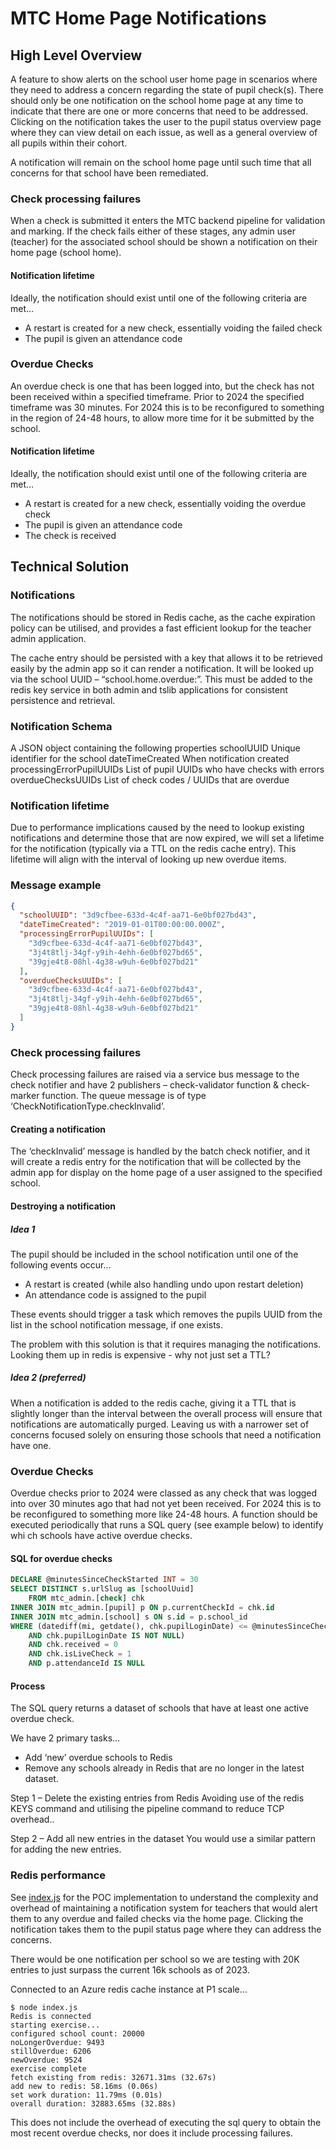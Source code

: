 # MTC Home Page Notifications

## High Level Overview
A feature to show alerts on the school user home page in scenarios where they need to address a concern regarding the state of pupil check(s).  There should only be one notification on the school home page at any time to indicate that there are one or more concerns that need to be addressed.  Clicking on the notification takes the user to the pupil status overview page where they can view detail on each issue, as well as a general overview of all pupils within their cohort.

A notification will remain on the school home page until such time that all concerns for that school have been remediated.

### Check processing failures
When a check is submitted it enters the MTC backend pipeline for validation and marking.  If the check fails either of these stages, any admin user (teacher) for the associated school should be shown a notification on their home page (school home).

#### Notification lifetime
Ideally, the notification should exist until one of the following criteria are met…
-	A restart is created for a new check, essentially voiding the failed check
-	The pupil is given an attendance code


### Overdue Checks
An overdue check is one that has been logged into, but the check has not been received within a specified timeframe.  Prior to 2024 the specified timeframe was 30 minutes.  For 2024 this is to be reconfigured to something in the region of 24-48 hours, to allow more time for it be submitted by the school.

#### Notification lifetime
Ideally, the notification should exist until one of the following criteria are met…
-	A restart is created for a new check, essentially voiding the overdue check
-	The pupil is given an attendance code
-	The check is received

## Technical Solution

### Notifications
The notifications should be stored in Redis cache, as the cache expiration policy can be utilised, and provides a fast efficient lookup for the teacher admin application.

The cache entry should be persisted with a key that allows it to be retrieved easily by the admin app so it can render a notification.  It will be looked up via the school UUID – “school.home.overdue:<school UUID>”. This must be added to the redis key service in both admin and tslib applications for consistent persistence and retrieval.

### Notification Schema
A JSON object containing the following properties
schoolUUID	Unique identifier for the school
dateTimeCreated	When notification created
processingErrorPupilUUIDs	List of pupil UUIDs who have checks with errors
overdueChecksUUIDs	List of check codes / UUIDs that are overdue

### Notification lifetime
Due to performance implications caused by the need to lookup existing notifications and determine those that are now expired, we will set a lifetime for the notification (typically via a TTL on the redis cache entry).  This lifetime will align with the interval of looking up new overdue items.


### Message example
```json
{
  "schoolUUID": "3d9cfbee-633d-4c4f-aa71-6e0bf027bd43",
  "dateTimeCreated": "2019-01-01T00:00:00.000Z",
  "processingErrorPupilUUIDs": [
    "3d9cfbee-633d-4c4f-aa71-6e0bf027bd43",
    "3j4t8tlj-34gf-y9ih-4ehh-6e0bf027bd65",
    "39gje4t8-08hl-4g38-w9uh-6e0bf027bd21"
  ],
  "overdueChecksUUIDs": [
    "3d9cfbee-633d-4c4f-aa71-6e0bf027bd43",
    "3j4t8tlj-34gf-y9ih-4ehh-6e0bf027bd65",
    "39gje4t8-08hl-4g38-w9uh-6e0bf027bd21"
  ]
}
```

### Check processing failures
Check processing failures are raised via a service bus message to the check notifier and have 2 publishers – check-validator function & check-marker function.  The queue message is of type ‘CheckNotificationType.checkInvalid’.

#### Creating a notification
The ‘checkInvalid’ message is handled by the batch check notifier, and it will create a redis entry for the notification that will be collected by the admin app for display on the home page of a user assigned to the specified school.

#### Destroying a notification

##### Idea 1
The pupil should be included in the school notification until one of the following events occur…
-	A restart is created (while also handling undo upon restart deletion)
-	An attendance code is assigned to the pupil

These events should trigger a task which removes the pupils UUID from the list in the school notification message, if one exists.

The problem with this solution is that it requires managing the notifications.  Looking them up in redis is expensive - why not just set a TTL?

##### Idea 2 (preferred)
When a notification is added to the redis cache, giving it a TTL that is slightly longer than the interval between the overall process will ensure that notifications are automatically purged.  Leaving us with a narrower set of concerns focused solely on ensuring those schools that need a notification have one.

### Overdue Checks
Overdue checks prior to 2024 were classed as any check that was logged into over 30 minutes ago that had not yet been received.  For 2024 this is to be reconfigured to something more like 24-48 hours.  A function should be executed periodically that runs a SQL query (see example below) to identify whi ch schools have active overdue checks.

#### SQL for overdue checks
```sql
DECLARE @minutesSinceCheckStarted INT = 30
SELECT DISTINCT s.urlSlug as [schoolUuid]
    FROM mtc_admin.[check] chk
INNER JOIN mtc_admin.[pupil] p ON p.currentCheckId = chk.id
INNER JOIN mtc_admin.[school] s ON s.id = p.school_id
WHERE (datediff(mi, getdate(), chk.pupilLoginDate) <= @minutesSinceCheckStarted
    AND chk.pupilLoginDate IS NOT NULL)
    AND chk.received = 0
    AND chk.isLiveCheck = 1
    AND p.attendanceId IS NULL
```
#### Process
The SQL query returns a dataset of schools that have at least one active overdue check.

We have 2 primary tasks…
-	Add ‘new’ overdue schools to Redis
-	Remove any schools already in Redis that are no longer in the latest dataset.

Step 1 – Delete the existing entries from Redis
Avoiding use of the redis KEYS command and utilising the pipeline command to reduce TCP overhead..

Step 2 – Add all new entries in the dataset
You would use a similar pattern for adding the new entries.

### Redis performance

See [index.js](./index.js) for the POC implementation to understand the complexity and overhead of maintaining a notification system for teachers that would alert them to any overdue and failed checks via the home page.  Clicking the notification takes them to the pupil status page where they can address the concerns.

There would be one notification per school so we are testing with 20K entries to just surpass the current 16k schools as of 2023.

Connected to an Azure redis cache instance at P1 scale...

```
$ node index.js
Redis is connected
starting exercise...
configured school count: 20000
noLongerOverdue: 9493
stillOverdue: 6206
newOverdue: 9524
exercise complete
fetch existing from redis: 32671.31ms (32.67s)
add new to redis: 58.16ms (0.06s)
set work duration: 11.79ms (0.01s)
overall duration: 32883.65ms (32.88s)
```

This does not include the overhead of executing the sql query to obtain the most recent overdue checks, nor does it include processing failures.
